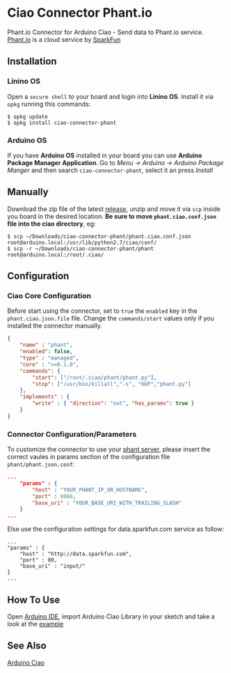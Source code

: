 # Ciao Connector Phant.io
Phant.io Connector for Arduino Ciao - Send data to Phant.io service. [Phant.io](http://phant.io/)
is a cloud service by [SparkFun](https://data.sparkfun.com/)

## Installation
### Linino OS
Open a `secure shell` to your board and login into **Linino OS**.
Install it via `opkg` running this commands:
```
$ opkg update
$ opkg install ciao-connector-phant
```

### Arduino OS
If you have **Arduino OS** installed in your
board you can use **Arduino Package Manager Application**.
Go to  *Menu -> Arduino -> Arduino Package Manger*
and then search `ciao-connector-phant`, select it an press *Install*

## Manually
Download the zip file of the latest [release](https://github.com/arduino-org/ciao-connector-phant/releases),
unzip and move it via `scp` inside you board in the desired location.
**Be sure to move `phant.ciao.conf.json` file into the ciao directory**, eg:
```
$ scp ~/Downloads/ciao-connector-phant/phant.ciao.conf.json root@arduino.local:/usr/lib/python2.7/ciao/conf/
$ scp -r ~/Downloads/ciao-connector-phant/phant root@arduino.local:/root/.ciao/
```

## Configuration

### Ciao Core Configuration
Before start using the connector, set to `true` the `enabled` key in the `phant.ciao.json.file` file.
Change the `commands/start` values only if you installed the connector manually.

```json
{
	"name" : "phant",
	"enabled": false,
	"type" : "managed",
	"core" : ">=0.1.0",
	"commands": {
		"start": ["/root/.ciao/phant/phant.py"],
		"stop": ["/usr/bin/killall","-s", "HUP","phant.py"]
	},
	"implements" : {
		"write" : { "direction": "out", "has_params": true }
	}
}
```

### Connector Configuration/Parameters
To customize the connector to use your [phant server](https://github.com/sparkfun/phant),
please insert the correct vaules in params section of the configuration
file `phant/phant.json.conf`:

```json
...
	"params" : {
		"host" : "YOUR_PHANT_IP_OR_HOSTNAME",
		"port" : 8080,
		"base_uri" : "YOUR_BASE_URI_WITH_TRAILING_SLASH"
	}
...
```

Else use the configuration settings for data.sparkfun.com service as follow:
```
...
"params" : {
	"host" : "http://data.sparkfun.com",
	"port" : 80,
	"base_uri" : "input/"
}
...
```
## How To Use
Open [Arduino IDE](http://www.arduino.org/software), import
Arduino Ciao Library in your sketch and take a look at the
[example](https://github.com/arduino-org/ciao-connector-phant/examples)

## See Also
[Arduino Ciao](http://labs.arduino.org/Ciao)
